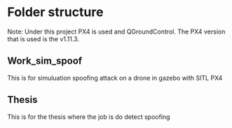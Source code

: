 
# Folder structure
Note: Under this project PX4 is used and QGroundControl.
The PX4 version that is used is the v1.11.3.

## Work_sim_spoof
This is for simuluation spoofing attack on a drone in gazebo with SITL PX4

## Thesis
This is for the thesis where the job is do detect spoofing
